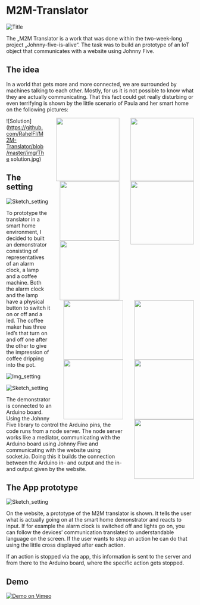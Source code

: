 # M2M-Translator

![Title](https://github.com/RahelFl/M2M-Translator/blob/master/img/Titel.png)

The „M2M Translator is a work that was done within the two-week-long project „Johnny-five-is-alive“. The task was to build an prototype of an IoT object that communicates with a website using Johnny Five.

## The idea

In a world that gets more and more connected, we are surrounded by machines talking to each other. Mostly, for us it is not possible to know what they are actually communicating. That this fact could get really disturbing or even terrifying is shown by the little scenario of Paula and her smart home on the following pictures:


<img src="https://github.com/RahelFl/M2M-Translator/blob/master/img/Szenario_1.jpg" height="170" style="float: right; margin-left: 30px;"/>
<img src="https://github.com/RahelFl/M2M-Translator/blob/master/img/Szenario_2.jpg" height="170" style="float: right; margin-left: 30px;"/>
<img src="https://github.com/RahelFl/M2M-Translator/blob/master/img/Szenario_3.jpg" height="170" style="float: right; margin-left: 30px;"/>
<img src="https://github.com/RahelFl/M2M-Translator/blob/master/img/Szenario_4.jpg" height="160" style="float: right; margin-left: 30px;"/>
<img src="https://github.com/RahelFl/M2M-Translator/blob/master/img/Szenario_5.jpg" height="160" style="float: right; margin-left: 30px;"/>
<img src="https://github.com/RahelFl/M2M-Translator/blob/master/img/Szenario_6.jpg" height="160" style="float: right; margin-left: 30px;"/>
<img src="https://github.com/RahelFl/M2M-Translator/blob/master/img/Szenario_7.jpg" height="160" style="float: right; margin-left: 30px;"/>
<img src="https://github.com/RahelFl/M2M-Translator/blob/master/img/Szenario_8.jpg" height="160" style="float: right; margin-left: 30px;"/>
<img src="https://github.com/RahelFl/M2M-Translator/blob/master/img/Szenario_9.jpg" height="160" style="float: right; margin-left: 30px;"/>
<img src="https://github.com/RahelFl/M2M-Translator/blob/master/img/Szenario_10.jpg" height="160" style="float: right; margin-left: 30px;"/>


![Solution](https://github.com/RahelFl/M2M-Translator/blob/master/img/The solution.jpg)





## The setting




![Sketch_setting](https://github.com/RahelFl/M2M-Translator/blob/master/img/Szenario_Scan4.jpg)


To prototype the translator in a smart home environment, I decided to built an demonstrator consisting of representatives of an alarm clock, a lamp and a coffee machine. Both the alarm clock and the lamp have a physical button to switch it on or off and a led. The coffee maker has three led’s that turn on and off one after the other to give the impression of coffee dripping into the pot.



![Img_setting](https://github.com/RahelFl/M2M-Translator/blob/master/img/Aufbau.jpg)

![Sketch_setting](https://github.com/RahelFl/M2M-Translator/blob/master/img/151012_Sketch_Steckplatine.png)

The demonstrator is connected to an Arduino board. Using the Johnny Five library to control the Arduino pins, the code runs from a node server. The node server works like a mediator, communicating with the Arduino board using Johnny Five and communicating with the website using socket.io. Doing this it builds the connection between the Arduino in- and output and the in- and output given by the website.

## The App prototype

![Sketch_setting](https://github.com/RahelFl/M2M-Translator/blob/master/img/App.png)

On the website, a prototype of the M2M translator is shown. It tells the user what is actually going on at the smart home demonstrator and reacts to input. If for example the alarm clock is switched off and lights go on, you can follow the devices’ communication translated to understandable language on the screen. If the user wants to stop an action he can do that using the little cross displayed after each action.

If an action is stopped via the app, this information is sent to the server and from there to the Arduino board, where the specific action gets stopped.

## Demo


[![Demo on Vimeo](https://github.com/RahelFl/M2M-Translator/blob/master/img/Vimeo_Screenshot.jpg)](https://vimeo.com/144001575 "Demo on Vimeo")
